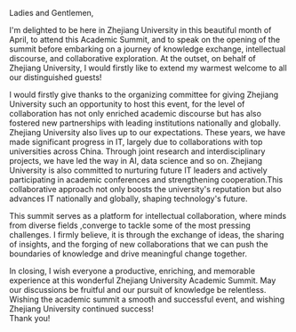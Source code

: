 Ladies and Gentlemen,  

I'm delighted to be here in Zhejiang University in this beautiful month of April, to attend this Academic Summit, and to speak on the opening of the summit before embarking on a journey of knowledge exchange, intellectual discourse, and collaborative exploration. At the outset, on behalf of Zhejiang University, I would firstly like to extend my warmest welcome to all our distinguished guests!  

I would firstly give thanks to the organizing committee for giving Zhejiang University such an opportunity to host this event, for the level of collaboration has not only enriched academic discourse but has also fostered new partnerships with leading institutions nationally and globally. Zhejiang University also lives up to our expectations. These years, we have made significant progress in IT, largely due to collaborations with top universities across China. Through joint research and interdisciplinary projects, we have led the way in AI, data science and so on. Zhejiang University is also committed to nurturing future IT leaders and actively participating in academic conferences and strengthening cooperation.This collaborative approach not only boosts the university's reputation but also advances IT nationally and globally, shaping technology's future.  

This summit serves as a platform for intellectual collaboration, where minds from diverse fields ,converge to tackle some of the most pressing challenges. I firmly believe, it is through the exchange of ideas, the sharing of insights, and the forging of new collaborations that we can push the boundaries of knowledge and drive meaningful change together.  


In closing, I wish everyone a productive, enriching, and memorable experience at this wonderful Zhejiang University Academic Summit. May our discussions be fruitful and our pursuit of knowledge be relentless. Wishing the academic summit a smooth and successful event, and wishing Zhejiang University continued success!  
Thank you!  


